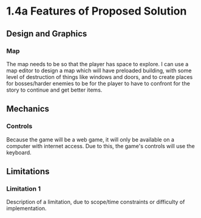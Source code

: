 # 1.4a Features of Proposed Solution

## Design and Graphics

### Map

The map needs to be so that the player has space to explore.  I can use a map editor to design a map which will have preloaded building, with some level of destruction of things like windows and doors, and to create places for bosses/harder enemies to be for the player to have to confront for the story to continue and get better items.

## Mechanics

### Controls

Because the game will be a web game, it will only be available on a computer with internet access.  Due to this, the game's controls will use the keyboard.

## Limitations

### Limitation 1

Description of a limitation, due to scope/time constraints or difficulty of implementation.
